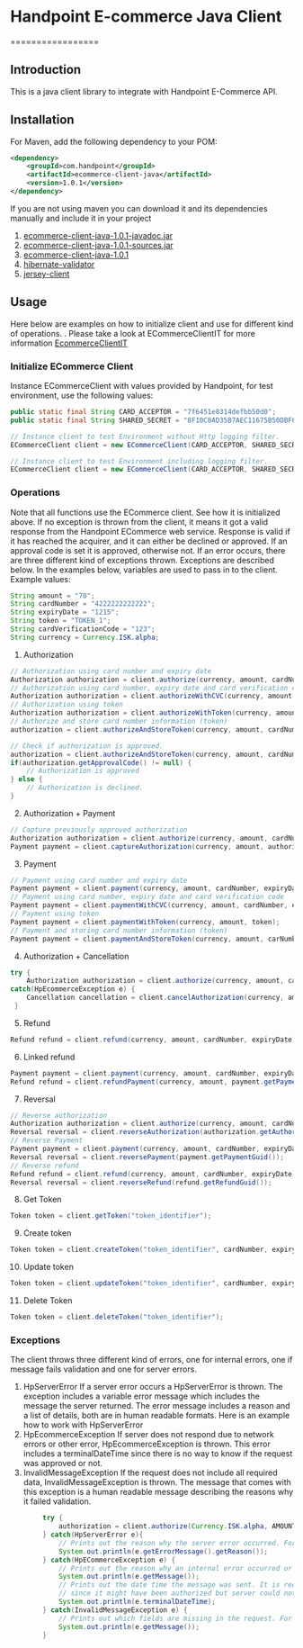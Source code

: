 # Handpoint E-commerce Java Client
=================

## Introduction
This is a java client library to integrate with Handpoint E-Commerce API.

## Installation
For Maven, add the following dependency to your POM:
```xml
<dependency>
    <groupId>com.handpoint</groupId>
    <artifactId>ecommerce-client-java</artifactId>
    <version>1.0.1</version>
</dependency>
```
If you are not using maven you can download it and its dependencies manually and include it in your project

1. [ecommerce-client-java-1.0.1-javadoc.jar](https://oss.sonatype.org/content/groups/public/com/handpoint/ecommerce-client-java/1.0.1/ecommerce-client-java-1.0.1-javadoc.jar)
2. [ecommerce-client-java-1.0.1-sources.jar](https://oss.sonatype.org/content/groups/public/com/handpoint/ecommerce-client-java/1.0.1/ecommerce-client-java-1.0.1-sources.jar)
3. [ecommerce-client-java-1.0.1](https://oss.sonatype.org/content/groups/public/com/handpoint/ecommerce-client-java/1.0.1/ecommerce-client-java-1.0.1.jar)
4. [hibernate-validator](http://repo1.maven.org/maven2/org/hibernate/hibernate-validator/4.3.1.Final/hibernate-validator-4.3.1.Final.jar)
5. [jersey-client](http://repo1.maven.org/maven2/com/sun/jersey/jersey-client/1.8/jersey-client-1.8.bundle)

## Usage
Here below are examples on how to initialize client and use for different kind of operations. .
Please take a look at ECommerceClientIT for more information [EcommerceClientIT](https://github.com/handpoint/hp-ecommerce-java/blob/master/src/test/java/com/handpoint/ecommerce/core/ECommerceClientIT.java)

### Initialize ECommerce Client
Instance ECommerceClient with values provided by Handpoint, for test environment, use the following values:

```java
public static final String CARD_ACCEPTOR = "7f6451e8314defbb50d0";
public static final String SHARED_SECRET = "8F10C8AD35B7AEC11675B50DBF6ACEAA0B4EC280B92500E51A02F7BBBE7B07C6";

// Instance client to test Environment without Http logging filter.
ECommerceClient client = new ECommerceClient(CARD_ACCEPTOR, SHARED_SECRET, Environment.TEST);

// Instance client to test Environment including logging filter.
ECommerceClient client = new ECommerceClient(CARD_ACCEPTOR, SHARED_SECRET, Environment.TEST, Boolean.TRUE);
```
### Operations
Note that all functions use the ECommerce client. See how it is initialized above.
If no exception is thrown from the client, it means it got a valid response from the Handpoint ECommerce web service. Response is valid if it has reached the acquirer, and it can either be declined or approved. If an approval code is set it is approved, otherwise not.
If an error occurs, there are three different kind of exceptions thrown. Exceptions are described below.
In the examples below, variables are used to pass in to the client. Example values:

```java
String amount = "70";
String cardNumber = "4222222222222";
String expiryDate = "1215";
String token = "TOKEN_1";
String cardVerificationCode = "123";
String currency = Currency.ISK.alpha;
```

1. Authorization

```java
// Authorization using card number and expiry date
Authorization authorization = client.authorize(currency, amount, cardNumber, expiryDate);
// Authorization using card number, expiry date and card verification code
Authorization authorization = client.authorizeWithCVC(currency, amount, cardNumber, expiryDate, cardVerificationCode);
// Authorization using token
Authorization authorization = client.authorizeWithToken(currency, amount, token);
// Authorize and store card number information (token)
authorization = client.authorizeAndStoreToken(currency, amount, cardNumber, expiryDate, token)

// Check if authorization is approved.
authorization = client.authorizeAndStoreToken(currency, amount, cardNumber, expiryDate, token)
if(authorization.getApprovalCode() != null) {
    // Authorization is approved
} else {
    // Authorization is declined.
}
```

2. Authorization + Payment
```java
// Capture previously approved authorization
Authorization authorization = client.authorize(currency, amount, cardNumber, expiryDate);
Payment payment = client.captureAuthorization(currency, amount, authorization.getAuthorizationGuid());
```

3. Payment
```java
// Payment using card number and expiry date
Payment payment = client.payment(currency, amount, cardNumber, expiryDate);
// Payment using card number, expiry date and card verification code
Payment payment = client.paymentWithCVC(currency, amount, cardNumber, expiryDate, cardVerificationCode);
// Payment using token
Payment payment = client.paymentWithToken(currency, amount, token);
// Payment and storing card number information (token)
Payment payment = client.paymentAndStoreToken(currency, amount, carNumber, expiryDate, token);
```

4. Authorization + Cancellation
```java
try {
    Authorization authorization = client.authorize(currency, amount, cardNumber, expiryDate);
catch(HpEcommerceException e) {
    Cancellation cancellation = client.cancelAuthorization(currency, amount, e.terminalDateTime());
 }
```


5. Refund
```java
Refund refund = client.refund(currency, amount, cardNumber, expiryDate);
```

6. Linked refund
```java
Payment payment = client.payment(currency, amount, cardNumber, expiryDate);
Refund refund = client.refundPayment(currency, amount, payment.getPaymentGuid());
```

7. Reversal
```java
// Reverse authorization
Authorization authorization = client.authorize(currency, amount, cardNumber, expiryDate);
Reversal reversal = client.reverseAuthorization(authorization.getAuthorizationGuid());
// Reverse Payment
Payment payment = client.payment(currency, amount, cardNumber, expiryDate);
Reversal reversal = client.reversePayment(payment.getPaymentGuid());
// Reverse refund
Refund refund = client.refund(currency, amount, cardNumber, expiryDate);
Reversal reversal = client.reverseRefund(refund.getRefundGuid());
```

8. Get Token
```java
Token token = client.getToken("token_identifier");
```

9. Create token
```java
Token token = client.createToken("token_identifier", cardNumber, expiryDate);
```

10. Update token
```java
Token token = client.updateToken("token_identifier", cardNumber, expiryDate);
```

11. Delete Token
```java
Token token = client.deleteToken("token_identifier");
```

### Exceptions
The client throws three different kind of errors, one for internal errors, one if message fails validation and one for server errors.
1. HpServerError
If a server error occurs a HpServerError is thrown. The exception includes a variable error message which includes the message the server returned. The error message includes a reason and a list of details, both are in human readable formats. Here is an example how to work with HpServerError
2. HpEcommerceException
If server does not respond due to network errors or other error, HpEcommerceException is thrown. This error includes a terminalDateTime since there is no way to know if the request was approved or not.
3. InvalidMessageException
If the request does not include all required data, InvalidMessageException is thrown. The message that comes with this exception is a human readable message describing the reasons why it failed validation.
```java
        try {
            authorization = client.authorize(Currency.ISK.alpha, AMOUNT_120_DECLINE_AMOUNT, AMERICAN_EXPRESS_TEST_CARD, EXPIRY_DATE_DECEMBER_2015);
        } catch(HpServerError e){
            // Prints out the reason why the server error occurred. For example CardAcceptor not found.
            System.out.println(e.getErrorMessage().getReason());
        } catch(HpECommerceException e) {
            // Prints out the reason why an internal error occurred or if no answer is retrieved from the server.
            System.out.println(e.getMessage());
            // Prints out the date time the message was sent. It is recommended to try to cancel all authorizations that throw this exception,
            // since it might have been authorized but server could not respond due to network errors for example.
            System.out.println(e.terminalDateTime);
        } catch(InvalidMessageException e) {
            // Prints out which fields are missing in the request. For example: "currency is required"
            System.out.println(e.getMessage());
        }
```






